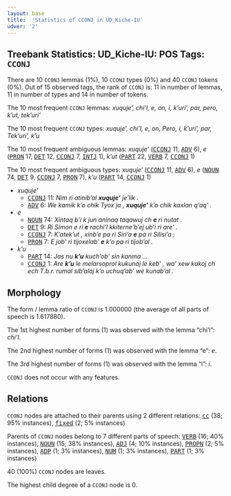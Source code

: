 ```yaml
---
layout: base
title:  'Statistics of CCONJ in UD_Kiche-IU'
udver: '2'
---
```


## Treebank Statistics: UD_Kiche-IU: POS Tags: `CCONJ`

There are 10 `CCONJ` lemmas (1%), 10 `CCONJ` types (0%) and 40 `CCONJ` tokens (0%).
Out of 15 observed tags, the rank of `CCONJ` is: 11 in number of lemmas, 11 in number of types and 14 in number of tokens.

The 10 most frequent `CCONJ` lemmas: <em>xuqujeʼ, chiʼl, e, on, i, kʼuriʼ, par, pero, kʼut, tekʼuriʼ</em>

The 10 most frequent `CCONJ` types:  <em>xuqujeʼ, chiʼl, e, on, Pero, i, kʼuriʼ, par, Tekʼuriʼ, kʼu</em>

The 10 most frequent ambiguous lemmas: <em>xuqujeʼ</em> (<tt><a href="quc_iu-pos-CCONJ.html">CCONJ</a></tt> 11, <tt><a href="quc_iu-pos-ADV.html">ADV</a></tt> 6), <em>e</em> (<tt><a href="quc_iu-pos-PRON.html">PRON</a></tt> 17, <tt><a href="quc_iu-pos-DET.html">DET</a></tt> 12, <tt><a href="quc_iu-pos-CCONJ.html">CCONJ</a></tt> 7, <tt><a href="quc_iu-pos-INTJ.html">INTJ</a></tt> 1), <em>kʼut</em> (<tt><a href="quc_iu-pos-PART.html">PART</a></tt> 22, <tt><a href="quc_iu-pos-VERB.html">VERB</a></tt> 7, <tt><a href="quc_iu-pos-CCONJ.html">CCONJ</a></tt> 1)

The 10 most frequent ambiguous types:  <em>xuqujeʼ</em> (<tt><a href="quc_iu-pos-CCONJ.html">CCONJ</a></tt> 11, <tt><a href="quc_iu-pos-ADV.html">ADV</a></tt> 6), <em>e</em> (<tt><a href="quc_iu-pos-NOUN.html">NOUN</a></tt> 74, <tt><a href="quc_iu-pos-DET.html">DET</a></tt> 9, <tt><a href="quc_iu-pos-CCONJ.html">CCONJ</a></tt> 7, <tt><a href="quc_iu-pos-PRON.html">PRON</a></tt> 7), <em>kʼu</em> (<tt><a href="quc_iu-pos-PART.html">PART</a></tt> 14, <tt><a href="quc_iu-pos-CCONJ.html">CCONJ</a></tt> 1)


* <em>xuqujeʼ</em>
  * <tt><a href="quc_iu-pos-CCONJ.html">CCONJ</a></tt> 11: <em>Nim ri atinibʼal <b>xuqujeʼ</b> jeʼlik .</em>
  * <tt><a href="quc_iu-pos-ADV.html">ADV</a></tt> 6: <em>We kamik kʼo chik Tyox ja , <b>xuqujeʼ</b> kʼo chik kaxlan qʼaqʼ .</em>
* <em>e</em>
  * <tt><a href="quc_iu-pos-NOUN.html">NOUN</a></tt> 74: <em>Xintaq bʼi k jun aninaq taqawuj ch <b>e</b> ri nutat .</em>
  * <tt><a href="quc_iu-pos-DET.html">DET</a></tt> 9: <em>Ri Simon e ri <b>e</b> rachiʼl kkiterneʼbʼej ubʼi ri areʼ .</em>
  * <tt><a href="quc_iu-pos-CCONJ.html">CCONJ</a></tt> 7: <em>Kʼatekʼut , xinbʼe pa ri Siriʼa <b>e</b> pa ri Silisiʼa ;</em>
  * <tt><a href="quc_iu-pos-PRON.html">PRON</a></tt> 7: <em>E jobʼ ri tijoxelabʼ <b>e</b> kʼo pa ri tijobʼal .</em>
* <em>kʼu</em>
  * <tt><a href="quc_iu-pos-PART.html">PART</a></tt> 14: <em>Jas nu <b>kʼu</b> kuchʼobʼ sin kanma ...</em>
  * <tt><a href="quc_iu-pos-CCONJ.html">CCONJ</a></tt> 1: <em>Are <b>kʼu</b> le melarsoprol kukunaj le kebʼ , waʼ xew kakoj ch ech T.b.r. rumal sibʼalaj kʼo uchuqʼabʼ we kunabʼal .</em>

## Morphology

The form / lemma ratio of `CCONJ` is 1.000000 (the average of all parts of speech is 1.617880).

The 1st highest number of forms (1) was observed with the lemma “chiʼl”: <em>chiʼl</em>.

The 2nd highest number of forms (1) was observed with the lemma “e”: <em>e</em>.

The 3rd highest number of forms (1) was observed with the lemma “i”: <em>i</em>.

`CCONJ` does not occur with any features.


## Relations

`CCONJ` nodes are attached to their parents using 2 different relations: <tt><a href="quc_iu-dep-cc.html">cc</a></tt> (38; 95% instances), <tt><a href="quc_iu-dep-fixed.html">fixed</a></tt> (2; 5% instances)

Parents of `CCONJ` nodes belong to 7 different parts of speech: <tt><a href="quc_iu-pos-VERB.html">VERB</a></tt> (16; 40% instances), <tt><a href="quc_iu-pos-NOUN.html">NOUN</a></tt> (15; 38% instances), <tt><a href="quc_iu-pos-ADJ.html">ADJ</a></tt> (4; 10% instances), <tt><a href="quc_iu-pos-PROPN.html">PROPN</a></tt> (2; 5% instances), <tt><a href="quc_iu-pos-ADP.html">ADP</a></tt> (1; 3% instances), <tt><a href="quc_iu-pos-NUM.html">NUM</a></tt> (1; 3% instances), <tt><a href="quc_iu-pos-PART.html">PART</a></tt> (1; 3% instances)

40 (100%) `CCONJ` nodes are leaves.

The highest child degree of a `CCONJ` node is 0.

